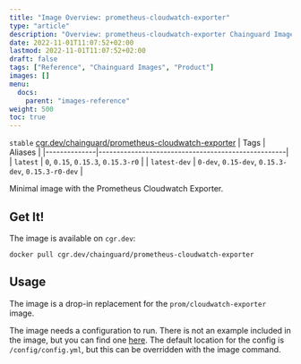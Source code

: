 ```yaml
---
title: "Image Overview: prometheus-cloudwatch-exporter"
type: "article"
description: "Overview: prometheus-cloudwatch-exporter Chainguard Images"
date: 2022-11-01T11:07:52+02:00
lastmod: 2022-11-01T11:07:52+02:00
draft: false
tags: ["Reference", "Chainguard Images", "Product"]
images: []
menu:
  docs:
    parent: "images-reference"
weight: 500
toc: true
---
```


`stable` [cgr.dev/chainguard/prometheus-cloudwatch-exporter](https://github.com/chainguard-images/images/tree/main/images/prometheus-cloudwatch-exporter)
| Tags         | Aliases                                            |
|--------------|----------------------------------------------------|
| `latest`     | `0`, `0.15`, `0.15.3`, `0.15.3-r0`                 |
| `latest-dev` | `0-dev`, `0.15-dev`, `0.15.3-dev`, `0.15.3-r0-dev` |



Minimal image with the Prometheus Cloudwatch Exporter.

## Get It!

The image is available on `cgr.dev`:

```
docker pull cgr.dev/chainguard/prometheus-cloudwatch-exporter
```

## Usage

The image is a drop-in replacement for the `prom/cloudwatch-exporter` image.

The image needs a configuration to run.
There is not an example included in the image, but you can find one [here](https://github.com/prometheus/cloudwatch_exporter/blob/master/example.yml).
The default location for the config is `/config/config.yml`, but this can be overridden with the image command.

